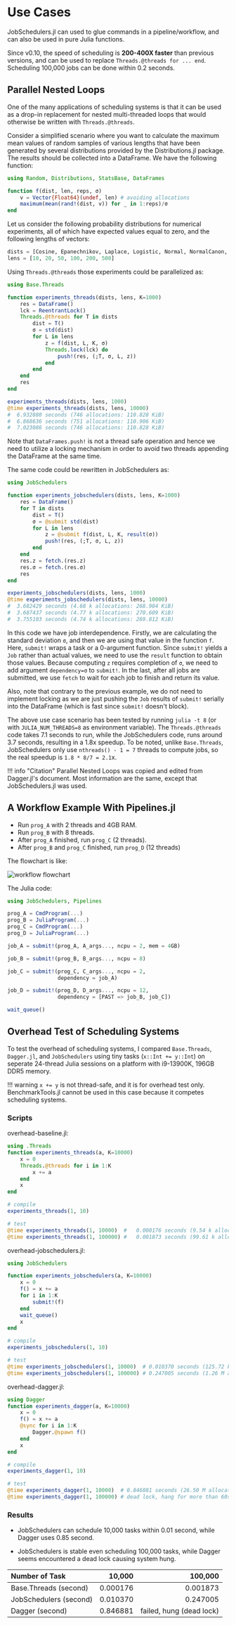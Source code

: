# Use Cases

JobSchedulers.jl can used to glue commands in a pipeline/workflow, and can also be used in pure Julia functions. 

Since v0.10, the speed of scheduling is **200-400X faster** than previous versions, and can be used to replace `Threads.@threads for ... end`. Scheduling 100,000 jobs can be done within 0.2 seconds.

## Parallel Nested Loops

One of the many applications of scheduling systems is that it can be used as a drop-in replacement for nested multi-threaded loops that would otherwise be written with `Threads.@threads`.

Consider a simplified scenario where you want to calculate the maximum mean values of random samples of various lengths that have been generated by several distributions provided by the Distributions.jl package. The results should be collected into a DataFrame. We have the following function:

```julia
using Random, Distributions, StatsBase, DataFrames

function f(dist, len, reps, σ)
    v = Vector{Float64}(undef, len) # avoiding allocations
    maximum(mean(rand!(dist, v)) for _ in 1:reps)/σ
end
```

Let us consider the following probability distributions for numerical experiments, all of which have expected values equal to zero, and the following lengths of vectors:

```julia
dists = [Cosine, Epanechnikov, Laplace, Logistic, Normal, NormalCanon, PGeneralizedGaussian, SkewNormal, SkewedExponentialPower, SymTriangularDist]
lens = [10, 20, 50, 100, 200, 500]
```

Using `Threads.@threads` those experiments could be parallelized as:

```julia
using Base.Threads

function experiments_threads(dists, lens, K=1000)
    res = DataFrame()
    lck = ReentrantLock()
    Threads.@threads for T in dists
        dist = T()
        σ = std(dist)
        for L in lens
            z = f(dist, L, K, σ)
            Threads.lock(lck) do
                push!(res, (;T, σ, L, z))
            end
        end
    end
    res
end

experiments_threads(dists, lens, 1000)
@time experiments_threads(dists, lens, 10000)
#  6.932880 seconds (746 allocations: 110.828 KiB)
#  6.868636 seconds (751 allocations: 110.906 KiB)
#  7.023086 seconds (746 allocations: 110.828 KiB)
```

Note that `DataFrames.push!` is not a thread safe operation and hence we need to utilize a locking mechanism in order to avoid two threads appending the DataFrame at the same time.

The same code could be rewritten in JobSchedulers as:

```julia
using JobSchedulers

function experiments_jobschedulers(dists, lens, K=1000)
    res = DataFrame()
    for T in dists
        dist = T()
        σ = @submit std(dist)
        for L in lens
            z = @submit f(dist, L, K, result(σ))
            push!(res, (;T, σ, L, z))
        end
    end
    res.z = fetch.(res.z)
    res.σ = fetch.(res.σ)
    res
end

experiments_jobschedulers(dists, lens, 1000)
@time experiments_jobschedulers(dists, lens, 10000)
#  3.682429 seconds (4.68 k allocations: 268.984 KiB)
#  3.687437 seconds (4.77 k allocations: 270.609 KiB)
#  3.755103 seconds (4.74 k allocations: 269.812 KiB)
```

In this code we have job interdependence. Firstly, we are calculating the standard deviation `σ`, and then we are using that value in the function `f`. Here, `submit!` wraps a task or a 0-argument function. Since `submit!` yields a `Job` rather than actual values, we need to use the `result` function to obtain those values. Because computing `z` requires completion of `σ`, we need to add argument `dependency=σ` to `submit!`. In the last, after all jobs are submitted, we use `fetch` to wait for each job to finish and return its value. 

Also, note that contrary to the previous example, we do not need to implement locking as we are just pushing the `Job` results of `submit!` serially into the DataFrame (which is fast since `submit!` doesn't block).

The above use case scenario has been tested by running `julia -t 8` (or with `JULIA_NUM_THREADS=8` as environment variable). The `Threads.@threads` code takes 7.1 seconds to run, while the JobSchedulers code, runs around 3.7 seconds, resulting in a 1.8x speedup. To be noted, unlike `Base.Threads`, JobSchedulers only use `nthreads() - 1 = 7` threads to compute jobs, so the real speedup is `1.8 * 8/7 = 2.1`x.

!!! info "Citation"
    Parallel Nested Loops was copied and edited from Dagger.jl's document. Most information are the same, except that JobSchedulers.jl was used. 

## A Workflow Example With Pipelines.jl

- Run `prog_A` with 2 threads and 4GB RAM.
- Run `prog_B` with 8 threads.
- After `prog_A` finished, run `prog_C` (2 threads).
- After `prog_B` and `prog_C` finished, run `prog_D` (12 threads)

The flowchart is like:

![workflow flowchart](assets/workflow_flowchart.png)

The Julia code:

```julia
using JobSchedulers, Pipelines

prog_A = CmdProgram(...)
prog_B = JuliaProgram(...)
prog_C = CmdProgram(...)
prog_D = JuliaProgram(...)

job_A = submit!(prog_A, A_args..., ncpu = 2, mem = 4GB)

job_B = submit!(prog_B, B_args..., ncpu = 8)

job_C = submit!(prog_C, C_args..., ncpu = 2,
                dependency = job_A)

job_D = submit!(prog_D, D_args..., ncpu = 12, 
                dependency = [PAST => job_B, job_C])

wait_queue()
```

## Overhead Test of Scheduling Systems

To test the overhead of scheduling systems, I compared `Base.Threads`, `Dagger.jl`, and `JobSchedulers` using tiny tasks (`x::Int += y::Int`) on seperate 24-thread Julia sessions on a platform with i9-13900K, 196GB DDR5 memory. 

!!! warning
    `x += y` is not thread-safe, and it is for overhead test only.
    BenchmarkTools.jl cannot be used in this case because it competes scheduling systems.

### Scripts

overhead-baseline.jl:

```julia
using .Threads
function experiments_threads(a, K=10000)
    x = 0
    Threads.@threads for i in 1:K
        x += a
    end
    x
end

# compile
experiments_threads(1, 10)

# test
@time experiments_threads(1, 10000)  #   0.000176 seconds (9.54 k allocations: 159.828 KiB)
@time experiments_threads(1, 100000) #   0.001873 seconds (99.61 k allocations: 1.530 MiB)
```

overhead-jobschedulers.jl:

```julia
using JobSchedulers

function experiments_jobschedulers(a, K=10000)
    x = 0
    f() = x += a
    for i in 1:K
        submit!(f)
    end
    wait_queue()
    x
end

# compile
experiments_jobschedulers(1, 10) 

# test
@time experiments_jobschedulers(1, 10000)  # 0.010370 seconds (125.72 k allocations: 10.086 MiB)
@time experiments_jobschedulers(1, 100000) # 0.247005 seconds (1.26 M allocations: 100.839 MiB, 21.43% gc time)
```

overhead-dagger.jl:

```julia
using Dagger
function experiments_dagger(a, K=10000)
    x = 0
    f() = x += a
    @sync for i in 1:K
        Dagger.@spawn f()
    end
    x
end

# compile
experiments_dagger(1, 10)

# test
@time experiments_dagger(1, 10000)  # 0.846881 seconds (26.50 M allocations: 1.828 GiB, 29.06% gc time)
@time experiments_dagger(1, 100000) # dead lock, hang for more than 60s
```

### Results

- JobSchedulers can schedule 10,000 tasks within 0.01 second, while Dagger uses 0.85 second.

- JobSchedulers is stable even scheduling 100,000 tasks, while Dagger seems encountered a dead lock causing system hung.

| Number of Task | 10,000 | 100,000 |
| :---- | ----: | ----: |
| Base.Threads (second) | 0.000176 | 0.001873 |
| JobSchedulers (second) | 0.010370 | 0.247005 |
| Dagger (second) | 0.846881 | failed, hung (dead lock) |
